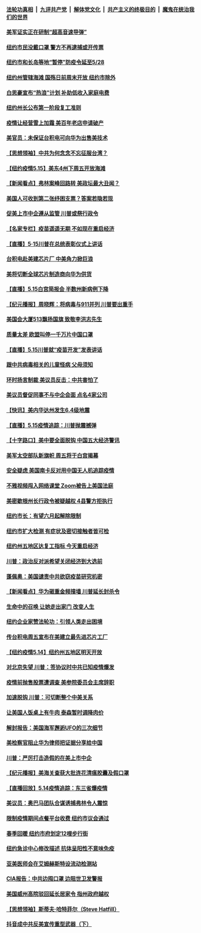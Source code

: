 

####  [法轮功真相](../../../../basic/blob/master/README.md?t=05161731) &nbsp;|&nbsp; [九评共产党](../../../../9ping.md/blob/master/README.md?t=05161731) &nbsp;|&nbsp; [解体党文化](../../../../jtdwh.md/blob/master/README.md?t=05161731)  &nbsp;|&nbsp; [共产主义的终极目的](../../../../gczydzjmd.md/blob/master/README.md?t=05161731) &nbsp;|&nbsp; [魔鬼在统治我们的世界](../../../../mgztzwmdsj.md/blob/master/README.md?t=05161731) 

#### [美军证实正在研制“超高音速导弹”](../pages/nsc412/n12114188.md?t=05161731) 

#### [纽约市民没戴口罩  警方不再逮捕或开传票](../pages/nsc412/n12113855.md?t=05161731) 

#### [纽约市和长岛等地“暂停”防疫令延至5/28](../pages/nsc412/n12113811.md?t=05161731) 

#### [纽约州管辖海滩 国殇日前周末开放   纽约市除外](../pages/nsc412/n12113860.md?t=05161731) 

#### [白思豪宣布“热浪”计划  补助低收入家庭电费](../pages/nsc412/n12113796.md?t=05161731) 

#### [纽约州长公布第一阶段复工准则](../pages/nsc412/n12113906.md?t=05161731) 

#### [疫情让经营雪上加霜 美百年老店申请破产](../pages/nsc412/n12113864.md?t=05161731) 

#### [美官员：未保证台积电可向华为出售美技术](../pages/nsc412/n12113566.md?t=05161731) 

#### [【思想领袖】中共为何念念不忘征服台湾？](../pages/nsc412/n11886913.md?t=05161731) 

#### [【纽约疫情5.15】美东4州下周五开放海滩](../pages/nsc412/n12111652.md?t=05161731) 

#### [【新闻看点】弗林案峰回路转 美政坛最大丑闻？](../pages/nsc412/n12113049.md?t=05161731) 

#### [美国人可收到第二张纾困支票？答案若隐若现](../pages/nsc412/n12113307.md?t=05161731) 

#### [促美上市中企遵从监管 川普或祭行政令](../pages/nsc412/n12113285.md?t=05161731) 

#### [【名家专栏】疫苗遥遥无期 不如现在重启经济](../pages/nsc412/n12110545.md?t=05161731) 

#### [【直播】5·15川普在总统表彰仪式上讲话](../pages/nsc412/n12112699.md?t=05161731) 

#### [台积电赴美建芯片厂 中美角力掀巨浪](../pages/nsc412/n12112963.md?t=05161731) 

#### [美将切断全球芯片制造商向华为供货](../pages/nsc412/n12112865.md?t=05161731) 

#### [【直播】5.15白宫简报会 半数州新病例下降](../pages/nsc412/n12112673.md?t=05161731) 

#### [【纪元播报】周晓辉：将病毒与911并列 川普要出重手](../pages/nsc412/n12110571.md?t=05161731) 

#### [美国会大厦513飘扬国旗 致敬李洪志先生](../pages/nsc412/n12112087.md?t=05161731) 

#### [质量太差 欧盟叫停一千万片中国口罩](../pages/nsc412/n12112723.md?t=05161731) 

#### [【直播】5.15川普就“疫苗开发”发表讲话](../pages/nsc412/n12112672.md?t=05161731) 

#### [跟中共病毒相关的儿童怪病 父母须知](../pages/nsc412/n12112558.md?t=05161731) 

#### [环时扬言制裁 美议员反击：中共害怕了](../pages/nsc412/n12112577.md?t=05161731) 

#### [美议员督促同事不与中企会面 点名4家公司](../pages/nsc412/n12111778.md?t=05161731) 

#### [【快讯】美内华达州发生6.4级地震](../pages/nsc412/n12112055.md?t=05161731) 

#### [【直播】5.15疫情追踪：川普抛震撼弹](../pages/nsc412/n12111731.md?t=05161731) 

#### [【十字路口】美中要全面脱钩 中国五大经济警讯](../pages/nsc412/n12110809.md?t=05161731) 

#### [美军太空部队新旗帜 周五将于白宫揭幕](../pages/nsc412/n12111269.md?t=05161731) 

#### [安全疑虑 美国南卡反对用中国无人机追踪疫情](../pages/nsc412/n12111065.md?t=05161731) 

#### [不雅视频闯入网络课堂 Zoom被告上美国法庭](../pages/nsc412/n12110573.md?t=05161731) 

#### [美密歇根州长行政令被疑越权 4县警方拒执行](../pages/nsc412/n12110983.md?t=05161731) 

#### [纽约市长：有望六月起解除限制](../pages/nsc412/n12110864.md?t=05161731) 

#### [纽约市扩大检测  有症状及密切接触者皆可检](../pages/nsc412/n12110872.md?t=05161731) 

#### [纽约州五地区达复工指标 今天重启经济](../pages/nsc412/n12110857.md?t=05161731) 

#### [川普：政治反对派希望关闭经济到大选前](../pages/nsc412/n12109474.md?t=05161731) 

#### [蓬佩奥：美国谴责中共欲窃疫苗研究机密](../pages/nsc412/n12110340.md?t=05161731) 

#### [【新闻看点】华为砸重金频撞墙 川普延长封杀令](../pages/nsc412/n12109369.md?t=05161731) 

#### [生命中的召唤 让她走出家门 改变人生](../pages/nsc412/n12109326.md?t=05161731) 

#### [纽约企业家赞法轮功：引领人类走出困境](../pages/nsc412/n12106267.md?t=05161731) 

#### [传台积电周五宣布在美建立最先进芯片工厂](../pages/nsc412/n12109634.md?t=05161731) 

#### [【纽约疫情5.14】纽约州五地区明天开放](../pages/nsc412/n12108168.md?t=05161731) 

#### [对北京失望 川普：签协议时中共已知疫情爆发](../pages/nsc412/n12109191.md?t=05161731) 

#### [疫情前抛售股票遭调查 美参院委员会主席辞职](../pages/nsc412/n12109402.md?t=05161731) 

#### [加速脱钩 川普：可切断整个中美关系](../pages/nsc412/n12109208.md?t=05161731) 

#### [让美国人饭桌上有牛肉 泰森暂时调降肉价](../pages/nsc412/n12108999.md?t=05161731) 

#### [解封报告：美国海军邂逅UFO的三次细节](../pages/nsc412/n12108940.md?t=05161731) 

#### [美检察官阻止华为律师把证据分享给中国](../pages/nsc412/n12107485.md?t=05161731) 

#### [川普：严厉打击造假的在美上市中企](../pages/nsc412/n12109026.md?t=05161731) 

#### [【纪元播报】美海关查获大批连花清瘟胶囊及假口罩](../pages/nsc412/n12107663.md?t=05161731) 

#### [【直播回放】5.14疫情追踪：东三省爆疫情](../pages/nsc412/n12108258.md?t=05161731) 

#### [美议员：奥巴马团队合谋诱捕弗林令人震惊](../pages/nsc412/n12107478.md?t=05161731) 

#### [限制疫情期间点餐平台收费   纽约市议会通过](../pages/nsc412/n12107488.md?t=05161731) 

#### [春季回暖  纽约市府划定12哩步行街](../pages/nsc412/n12107491.md?t=05161731) 

#### [纽约急诊中心修改描述  抗体呈阳性不意味免疫](../pages/nsc412/n12107482.md?t=05161731) 

#### [亚美医师会在艾姆赫斯特设流动检测站](../pages/nsc412/n12107433.md?t=05161731) 

#### [CIA报告：中共边囤口罩 边阻世卫发警报](../pages/nsc412/n12106392.md?t=05161731) 

#### [美国威州高院驳回延长居家令 指州政府越权](../pages/nsc412/n12107246.md?t=05161731) 

#### [【思想领袖】斯蒂夫·哈特菲尔（Steve Hatfill）](../pages/nsc412/n12047738.md?t=05161731) 

#### [抖音成中共反美宣传重型武器（下）](../pages/nsc412/n12106429.md?t=05161731) 

